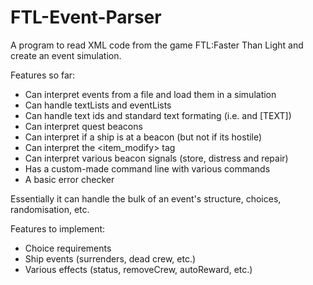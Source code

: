 # FTL-Event-Parser
A program to read XML code from the game FTL:Faster Than Light and create an event simulation.


Features so far:
- Can interpret events from a file and load them in a simulation
- Can handle textLists and eventLists
- Can handle text ids and standard text formating (i.e. <text id="[ID]"/> and <text>[TEXT]</text>)
- Can interpret quest beacons
- Can interpret if a ship is at a beacon (but not if its hostile)
- Can interpret the <item_modify> tag
- Can interpret various beacon signals (store, distress and repair)
- Has a custom-made command line with various commands
- A basic error checker

Essentially it can handle the bulk of an event's structure, choices, randomisation, etc.


Features to implement:
- Choice requirements
- Ship events (surrenders, dead crew, etc.)
- Various effects (status, removeCrew, autoReward, etc.)
